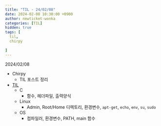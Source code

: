 ```yaml
---
title: "TIL - 24/02/08"
date: 2024-02-08 10:30:00 +0900
author: newticket-wonka
categories: [TIL]
hidden: true
tags: [
  til,
  chirpy
  
]
---
```


2024/02/08

* Chirpy
  * TIL 포스트 정리
* [TIL](https://github.com/newticket-wonka/TIL)
  * C
    * 함수, 헤더파일, 출력양식
  * Linux
    * Admin, Root/Home 디렉토리, 환경변수, `apt-get`, `echo`, `env`, `su`, `sudo`
  * OS
    * 컴파일러, 환경변수, PATH, main 함수
